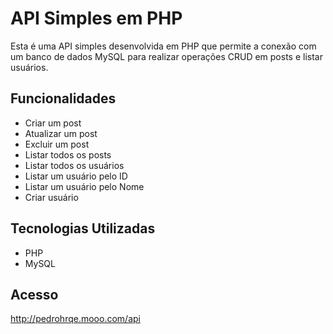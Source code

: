 # API Simples em PHP

Esta é uma API simples desenvolvida em PHP que permite a conexão com um banco de dados MySQL para realizar operações CRUD em posts e listar usuários.

## Funcionalidades
- Criar um post
- Atualizar um post
- Excluir um post
- Listar todos os posts
- Listar todos os usuários
- Listar um usuário pelo ID
- Listar um usuário pelo Nome
- Criar usuário

## Tecnologias Utilizadas
- PHP
- MySQL

## Acesso
http://pedrohrqe.mooo.com/api
